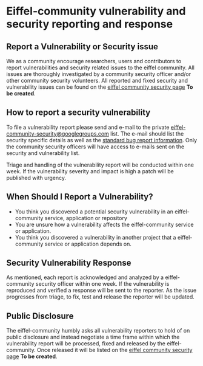 # Eiffel-community vulnerability and security reporting and response

## Report a Vulnerability or Security issue
We as a community encourage researchers, users and contributors to report vulnerabilities and security related issues to the eiffel community. All issues are thoroughly investigated by a community security officer and/or other community security volunteers. All reported and fixed security and vulnerability issues can be found on the [eiffel community security page](https://eiffel-community.github.io/security.html) **To be created**.

## How to report a security vulnerability
To file a vulnerability report please send and e-mail to the private eiffel-community-security@googlegroups.com  list. The e-mail should list the security specific details as well as the [standard bug report information](https://github.com/eiffel-community/.github/blob/master/.github/ISSUE_TEMPLATE.md). Only the community security officers will have access to e-mails sent on the security and vulnerability list.

Triage and handling of the vulnerability report will be conducted within one week. If the vulnerability severity and impact is high a patch will be published with urgency.

## When Should I Report a Vulnerability?
* You think you discovered a potential security vulnerability in an eiffel-community service, application or repository
* You are unsure how a vulnerability affects the eiffel-community service or application.
* You think you discovered a vulnerability in another project that a eiffel-community service or application depends on.

## Security Vulnerability Response
As mentioned, each report is acknowledged and analyzed by a eiffel-community security officer within one week. If the vulnerability is reproduced and verified a response will be sent to the reporter. As the issue progresses from triage, to fix, test and release the reporter will be updated.

## Public Disclosure
The eiffel-community humbly asks all vulnerability reporters to hold of on public disclosure and instead negotiate a time frame within which the vulnerability report will be processed, fixed and released by the eiffel-community. Once released it will be listed on the [eiffel community security page](https://eiffel-community.github.io/security.html) **To be created**.
